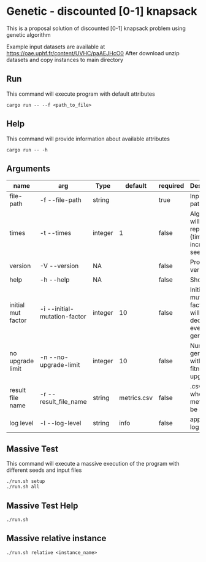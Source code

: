 # Genetic - discounted [0-1] knapsack

This is a proposal solution of discounted [0-1] knapsack problem using genetic algorithm

Example input datasets are available at https://oae.uphf.fr/content/UVHC/paAEJHcO0
After download unzip datasets and copy instances to main directory

## Run

This command will execute program with default attributes

```shell
cargo run -- --f <path_to_file>
```

## Help

This command will provide information about available attributes

```shell
cargo run -- -h
```

## Arguments

| **name**           | **arg**                      | **Type** | **default** | **required** | **Description**                                                |
|--------------------|------------------------------|----------|-------------|--------------|----------------------------------------------------------------|
| file-path          | -f --file-path               | string   |             | true         | Input file path                                                |
| times              | -t --times                   | integer  | 1           | false        | Algorithm will be repeated {times} with incremental seed       | 
| version            | -V --version                 | NA       |             | false        | Program version                                                |
| help               | -h --help                    | NA       |             | false        | Show help                                                      |
| initial mut factor | -i --initial-mutation-factor | integer  | 10          | false        | Initial mutation factor, it will decrease every 10 generations |
| no upgrade limit   | -n --no-upgrade-limit        | integer  | 10          | false        | Number of generations without fitness upgrade                  |
| result file name   | -r --result_file_name        | string   | metrics.csv | false        | .csv file where metrics will be stored                         |
| log level          | -l --log-level               | string   | info        | false        | application log level                                          |

## Massive Test

This command will execute a massive execution of the program with different seeds and input files

```shell
./run.sh setup
./run.sh all
```

## Massive Test Help

```shell
./run.sh
```

## Massive relative instance

```shell
./run.sh relative <instance_name>
```